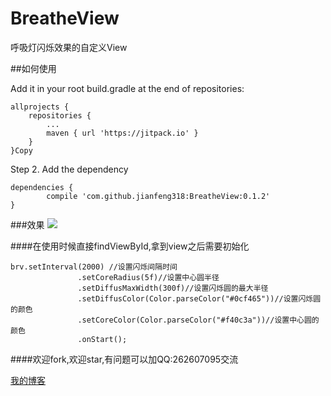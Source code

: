 # BreatheView
呼吸灯闪烁效果的自定义View


##如何使用


Add it in your root build.gradle at the end of repositories:

	allprojects {
		repositories {
			...
			maven { url 'https://jitpack.io' }
		}
	}Copy
Step 2. Add the dependency

	dependencies {
	        compile 'com.github.jianfeng318:BreatheView:0.1.2'
	}

###效果
![](https://github.com/jianfeng318/BreatheView/blob/master/screenshots/demo.gif)



####在使用时候直接findViewById,拿到view之后需要初始化

 ```
 brv.setInterval(2000) //设置闪烁间隔时间
                .setCoreRadius(5f)//设置中心圆半径
                .setDiffusMaxWidth(300f)//设置闪烁圆的最大半径
                .setDiffusColor(Color.parseColor("#0cf465"))//设置闪烁圆的颜色
                .setCoreColor(Color.parseColor("#f40c3a"))//设置中心圆的颜色
                .onStart();
 ```

####欢迎fork,欢迎star,有问题可以加QQ:262607095交流

[我的博客](http://www.jianshu.com/u/0b440912217a)

